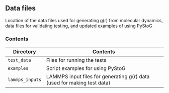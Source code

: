## Data files

Location of the data files used for generating g(r) from molecular dynamics, 
data files for validating testing, and updated examples of using PyStoG

### Contents

| Directory        | Contents                                                                |
| ---------------- | -------------                                                           |
| `test_data`      | Files for running the tests                                             |
| `examples`       | Script examples for using PyStoG                                        |
| `lammps_inputs`  | LAMMPS input files for generating g(r) data (used for making test data) |


